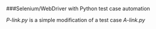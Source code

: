 ###Selenium/WebDriver with Python test case automation 

*P-link.py* is a simple modification of a test case *A-link.py* 
